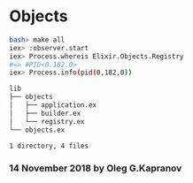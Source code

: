 # Objects

```bash
bash> make all
iex> :observer.start
iex> Process.whereis Elixir.Objects.Registry
#=> #PID<0.182.0>
iex> Process.info(pid(0,182,0))
```

```bash
lib
├── objects
│   ├── application.ex
│   ├── builder.ex
│   └── registry.ex
└── objects.ex

1 directory, 4 files
```

### 14 November 2018 by Oleg G.Kapranov

[1]: https://elixirschool.com/en/
[2]: https://elixir-lang.org/getting-started/introduction.html
[3]: https://hexdocs.pm/elixir/Process.html
[4]: https://hexdocs.pm/elixir/GenServer.html
[5]: https://hexdocs.pm/elixir/Agent.html
[6]: https://wunsh.ru/docs/processes.html
[7]: https://wunsh.ru/docs/mix-otp/genserver
[8]: https://wunsh.ru/docs/mix-otp/agent.html
